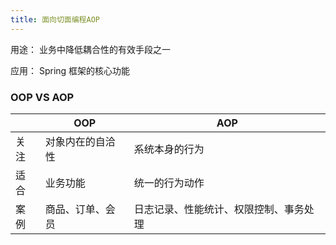 ```yaml
---
title: 面向切面编程AOP
---
```


用途： 业务中降低耦合性的有效手段之一

应用： Spring 框架的核心功能

### OOP VS AOP

|      | OOP              | AOP                                    |
| ---- | ---------------- | -------------------------------------- |
| 关注 | 对象内在的自洽性 | 系统本身的行为                         |
| 适合 | 业务功能         | 统一的行为动作                         |
| 案例 | 商品、订单、会员 | 日志记录、性能统计、权限控制、事务处理 |


